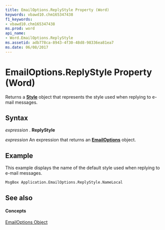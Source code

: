 ```yaml
---
title: EmailOptions.ReplyStyle Property (Word)
keywords: vbawd10.chm165347438
f1_keywords:
- vbawd10.chm165347438
ms.prod: word
api_name:
- Word.EmailOptions.ReplyStyle
ms.assetid: adb778ca-8943-4f30-48d8-98336ea81ea7
ms.date: 06/08/2017
---
```



# EmailOptions.ReplyStyle Property (Word)

Returns a **[Style](style-object-word.md)** object that represents the style used when replying to e-mail messages.


## Syntax

 _expression_ . **ReplyStyle**

 _expression_ An expression that returns an **[EmailOptions](emailoptions-object-word.md)** object.


## Example

This example displays the name of the default style used when replying to e-mail messages.


```vb
MsgBox Application.EmailOptions.ReplyStyle.NameLocal
```


## See also


#### Concepts


[EmailOptions Object](emailoptions-object-word.md)

